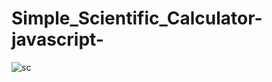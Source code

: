 # Simple_Scientific_Calculator-javascript-
![sc](https://user-images.githubusercontent.com/88587107/128639830-9b5dd104-73ba-4763-9596-8e6d64c0ab2a.PNG)
